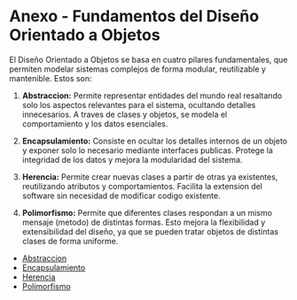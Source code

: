 # Anexo - Fundamentos del Diseño Orientado a Objetos
El Diseño Orientado a Objetos se basa en cuatro pilares fundamentales, que permiten modelar sistemas complejos de forma modular, reutilizable y mantenible. Estos son:

1. __Abstraccion:__
Permite representar entidades del mundo real resaltando solo los aspectos relevantes para el sistema, ocultando detalles innecesarios.
A traves de clases y objetos, se modela el comportamiento y los datos esenciales.

2. __Encapsulamiento:__
Consiste en ocultar los detalles internos de un objeto y exponer solo lo necesario mediante interfaces publicas.
Protege la integridad de los datos y mejora la modularidad del sistema.

4. __Herencia:__
Permite crear nuevas clases a partir de otras ya existentes, reutilizando atributos y comportamientos.
Facilita la extension del software sin necesidad de modificar codigo existente.

6. __Polimorfismo:__
Permite que diferentes clases respondan a un mismo mensaje (metodo) de distintas formas.
Esto mejora la flexibilidad y extensibilidad del diseño, ya que se pueden tratar objetos de distintas clases de forma uniforme.


* [Abstraccion](https://github.com/UlisesC11/SistemaGestionTurnos/blob/main/DOOAbstraccion.md)
* [Encapsulamiento](https://github.com/UlisesC11/SistemaGestionTurnos/blob/main/DOOEncapsulamiento.md)
* [Herencia](https://github.com/UlisesC11/SistemaGestionTurnos/blob/main/DOOHerencia.md)
* [Polimorfismo](https://github.com/UlisesC11/SistemaGestionTurnos/blob/main/DOOPolimorfismo.md)
